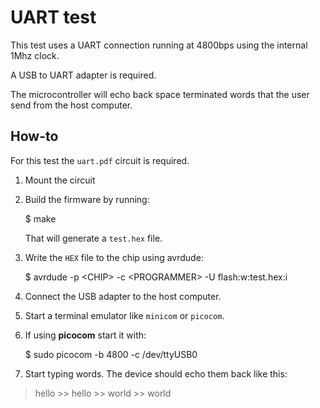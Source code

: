 # UART test

This test uses a UART connection running at 4800bps using the internal 1Mhz
clock.

A USB to UART adapter is required.

The microcontroller will echo back space terminated words that the user send
from the host computer.


## How-to

For this test the `uart.pdf` circuit is required.


1. Mount the circuit

2. Build the firmware by running:

    $ make

    That will generate a `test.hex` file.

3. Write the `HEX` file to the chip using avrdude:

    $ avrdude -p \<CHIP> -c \<PROGRAMMER> -U flash:w:test.hex:i

4. Connect the USB adapter to the host computer.

5. Start a terminal emulator like `minicom` or `picocom`.

6. If using **picocom** start it with:

    $ sudo picocom -b 4800 -c /dev/ttyUSB0

7. Start typing words. The device should echo them back like this:

> hello >> hello >> world >> world
